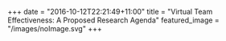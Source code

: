 +++
date = "2016-10-12T22:21:49+11:00"
title = "Virtual Team Effectiveness: A Proposed Research Agenda"
featured_image = "/images/noImage.svg"
+++
